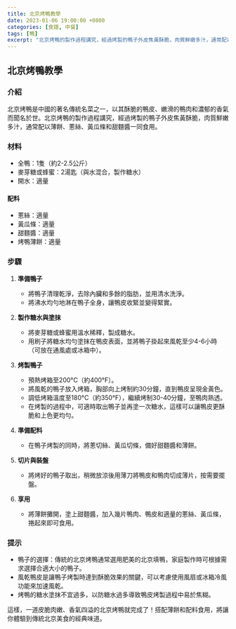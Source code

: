 ```yaml
---
title: 北京烤鴨教學
date: 2023-01-06 19:00:00 +0800
categories: [食譜, 中餐]
tags: [鴨] 
excerpt: "北京烤鴨的製作過程講究，經過烤製的鴨子外皮焦黃酥脆，肉質鮮嫩多汁，通常配以薄餅、蔥絲、黃瓜條和甜麵醬一同食用"
---
```


## 北京烤鴨教學

### 介紹
北京烤鴨是中國的著名傳統名菜之一，以其酥脆的鴨皮、嫩滑的鴨肉和濃郁的香氣而聞名於世。北京烤鴨的製作過程講究，經過烤製的鴨子外皮焦黃酥脆，肉質鮮嫩多汁，通常配以薄餅、蔥絲、黃瓜條和甜麵醬一同食用。

### 材料
- 全鴨：1隻（約2-2.5公斤）
- 麥芽糖或蜂蜜：2湯匙（與水混合，製作糖水）
- 開水：適量

#### 配料
- 蔥絲：適量
- 黃瓜條：適量
- 甜麵醬：適量
- 烤鴨薄餅：適量

### 步驟

1. **準備鴨子**
   - 將鴨子清理乾淨，去除內臟和多餘的脂肪，並用清水洗淨。
   - 將沸水均勻地淋在鴨子全身，讓鴨皮收緊並變得緊實。

2. **製作糖水與塗抹**
   - 將麥芽糖或蜂蜜用溫水稀釋，製成糖水。
   - 用刷子將糖水均勻塗抹在鴨皮表面，並將鴨子掛起來風乾至少4-6小時（可放在通風處或冰箱中）。

3. **烤製鴨子**
   - 預熱烤箱至200°C（約400°F）。
   - 將風乾的鴨子放入烤箱，胸部向上烤制約30分鐘，直到鴨皮呈現金黃色。
   - 調低烤箱溫度至180°C（約350°F），繼續烤制30-40分鐘，至鴨肉熟透。
   - 在烤製的過程中，可適時取出鴨子並再塗一次糖水，這樣可以讓鴨皮更酥脆和上色更均勻。

4. **準備配料**
   - 在鴨子烤製的同時，將蔥切絲、黃瓜切條，備好甜麵醬和薄餅。

5. **切片與裝盤**
   - 將烤好的鴨子取出，稍微放涼後用薄刀將鴨皮和鴨肉切成薄片，按需要擺盤。

6. **享用**
   - 將薄餅攤開，塗上甜麵醬，加入幾片鴨肉、鴨皮和適量的蔥絲、黃瓜條，捲起來即可食用。

### 提示
- 鴨子的選擇：傳統的北京烤鴨通常選用肥美的北京填鴨，家庭製作時可根據需求選擇合適大小的鴨子。
- 風乾鴨皮是讓鴨子烤製時達到酥脆效果的關鍵，可以考慮使用風扇或冰箱冷風功能來加速風乾。
- 烤鴨的糖水塗抹不宜過多，以防糖水過多導致鴨皮烤製過程中易於焦糊。

這樣，一道皮脆肉嫩、香氣四溢的北京烤鴨就完成了！搭配薄餅和配料食用，將讓你體驗到傳統北京美食的經典味道。
